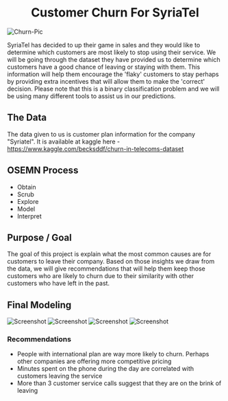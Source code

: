 <h1 align="center">Customer Churn For SyriaTel</h1>

![Churn-Pic](https://github.com/jhusney1/Customer-Churn-Project/blob/master/magnet%20customers.gif)


SyriaTel has decided to up their game in sales and they would like to determine which customers are most likely to stop using their service. We will be going through the dataset they have provided us to determine which customers have a good chance of leaving or staying with them. This information will help them encourage the 'flaky' customers to stay perhaps by providing extra incentives that will allow them to make the 'correct' decision. Please note that this is a binary classification problem and we will be using many different tools to assist us in our predictions.



## The Data
The data given to us is customer plan information for the company "Syriatel". It is available at kaggle here - https://www.kaggle.com/becksddf/churn-in-telecoms-dataset

## OSEMN Process
- Obtain
- Scrub
- Explore
- Model
- Interpret

## Purpose / Goal
The goal of this project is explain what the most common causes are for customers to leave their company. Based on those insights we draw from the data, we will give recommendations that will help them keep those customers who are likely to churn due to their similarity with other customers who have left in the past.

## Final Modeling
![Screenshot](compare_models.png)
![Screenshot](cust_service_calls.png)
![Screenshot](day_minutes.png)
![Screenshot](international_plan.png)
### Recommendations 
* People with international plan are way more likely to churn. Perhaps other companies are offering more competitive pricing 
* Minutes spent on the phone during the day are correlated with customers leaving the service
* More than 3 customer service calls suggest that they are on the brink of leaving
